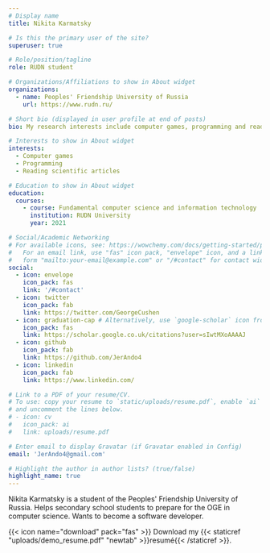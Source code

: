 ```yaml
---
# Display name
title: Nikita Karmatsky

# Is this the primary user of the site?
superuser: true

# Role/position/tagline
role: RUDN student

# Organizations/Affiliations to show in About widget
organizations:
  - name: Peoples' Friendship University of Russia
    url: https://www.rudn.ru/

# Short bio (displayed in user profile at end of posts)
bio: My research interests include computer games, programming and reading scientific articles.

# Interests to show in About widget
interests:
  - Computer games
  - Programming
  - Reading scientific articles

# Education to show in About widget
education:
  courses:
    - course: Fundamental computer science and information technology
      institution: RUDN University
      year: 2021

# Social/Academic Networking
# For available icons, see: https://wowchemy.com/docs/getting-started/page-builder/#icons
#   For an email link, use "fas" icon pack, "envelope" icon, and a link in the
#   form "mailto:your-email@example.com" or "/#contact" for contact widget.
social:
  - icon: envelope
    icon_pack: fas
    link: '/#contact'
  - icon: twitter
    icon_pack: fab
    link: https://twitter.com/GeorgeCushen
  - icon: graduation-cap # Alternatively, use `google-scholar` icon from `ai` icon pack
    icon_pack: fas
    link: https://scholar.google.co.uk/citations?user=sIwtMXoAAAAJ
  - icon: github
    icon_pack: fab
    link: https://github.com/JerAndo4
  - icon: linkedin
    icon_pack: fab
    link: https://www.linkedin.com/

# Link to a PDF of your resume/CV.
# To use: copy your resume to `static/uploads/resume.pdf`, enable `ai` icons in `params.toml`,
# and uncomment the lines below.
# - icon: cv
#   icon_pack: ai
#   link: uploads/resume.pdf

# Enter email to display Gravatar (if Gravatar enabled in Config)
email: 'JerAndo4@gmail.com'

# Highlight the author in author lists? (true/false)
highlight_name: true
---
```


Nikita Karmatsky is a student of the Peoples' Friendship University of Russia. Helps secondary school students to prepare for the OGE in computer science. Wants to become a software developer.

{{< icon name="download" pack="fas" >}} Download my {{< staticref "uploads/demo_resume.pdf" "newtab" >}}resumé{{< /staticref >}}.
